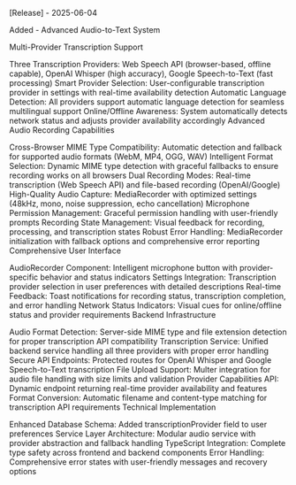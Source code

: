 [Release] - 2025-06-04

Added - Advanced Audio-to-Text System

Multi-Provider Transcription Support

Three Transcription Providers: Web Speech API (browser-based, offline capable), OpenAI Whisper (high accuracy), Google Speech-to-Text (fast processing)
Smart Provider Selection: User-configurable transcription provider in settings with real-time availability detection
Automatic Language Detection: All providers support automatic language detection for seamless multilingual support
Online/Offline Awareness: System automatically detects network status and adjusts provider availability accordingly
Advanced Audio Recording Capabilities

Cross-Browser MIME Type Compatibility: Automatic detection and fallback for supported audio formats (WebM, MP4, OGG, WAV)
Intelligent Format Selection: Dynamic MIME type detection with graceful fallbacks to ensure recording works on all browsers
Dual Recording Modes: Real-time transcription (Web Speech API) and file-based recording (OpenAI/Google)
High-Quality Audio Capture: MediaRecorder with optimized settings (48kHz, mono, noise suppression, echo cancellation)
Microphone Permission Management: Graceful permission handling with user-friendly prompts
Recording State Management: Visual feedback for recording, processing, and transcription states
Robust Error Handling: MediaRecorder initialization with fallback options and comprehensive error reporting
Comprehensive User Interface

AudioRecorder Component: Intelligent microphone button with provider-specific behavior and status indicators
Settings Integration: Transcription provider selection in user preferences with detailed descriptions
Real-time Feedback: Toast notifications for recording status, transcription completion, and error handling
Network Status Indicators: Visual cues for online/offline status and provider requirements
Backend Infrastructure

Audio Format Detection: Server-side MIME type and file extension detection for proper transcription API compatibility
Transcription Service: Unified backend service handling all three providers with proper error handling
Secure API Endpoints: Protected routes for OpenAI Whisper and Google Speech-to-Text transcription
File Upload Support: Multer integration for audio file handling with size limits and validation
Provider Capabilities API: Dynamic endpoint returning real-time provider availability and features
Format Conversion: Automatic filename and content-type matching for transcription API requirements
Technical Implementation

Enhanced Database Schema: Added transcriptionProvider field to user preferences
Service Layer Architecture: Modular audio service with provider abstraction and fallback handling
TypeScript Integration: Complete type safety across frontend and backend components
Error Handling: Comprehensive error states with user-friendly messages and recovery options